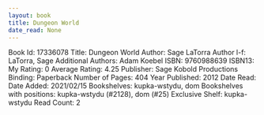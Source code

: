 ```yaml
---
layout: book
title: Dungeon World
date_read: None
---
```


Book Id: 17336078
Title: Dungeon World
Author: Sage LaTorra
Author l-f: LaTorra, Sage
Additional Authors: Adam Koebel
ISBN: 9760988639
ISBN13: 
My Rating: 0
Average Rating: 4.25
Publisher: Sage Kobold Productions
Binding: Paperback
Number of Pages: 404
Year Published: 2012
Date Read: 
Date Added: 2021/02/15
Bookshelves: kupka-wstydu, dom
Bookshelves with positions: kupka-wstydu (#2128), dom (#25)
Exclusive Shelf: kupka-wstydu
Read Count: 2

